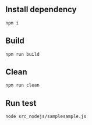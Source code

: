## Install dependency
```
npm i
```

## Build
```
npm run build
```

## Clean
```
npm run clean
```

## Run test
```
node src_nodejs/samplesample.js
```
